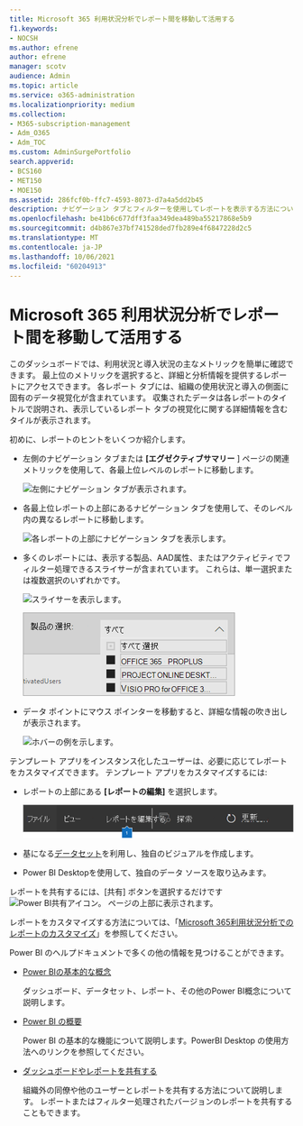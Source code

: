 ```yaml
---
title: Microsoft 365 利用状況分析でレポート間を移動して活用する
f1.keywords:
- NOCSH
ms.author: efrene
author: efrene
manager: scotv
audience: Admin
ms.topic: article
ms.service: o365-administration
ms.localizationpriority: medium
ms.collection:
- M365-subscription-management
- Adm_O365
- Adm_TOC
ms.custom: AdminSurgePortfolio
search.appverid:
- BCS160
- MET150
- MOE150
ms.assetid: 286fcf0b-ffc7-4593-8073-d7a4a5dd2b45
description: ナビゲーション タブとフィルターを使用してレポートを表示する方法について説明します。
ms.openlocfilehash: be41b6c677dff3faa349dea489ba55217868e5b9
ms.sourcegitcommit: d4b867e37bf741528ded7fb289e4f6847228d2c5
ms.translationtype: MT
ms.contentlocale: ja-JP
ms.lasthandoff: 10/06/2021
ms.locfileid: "60204913"
---
```

# <a name="navigate-and-utilize-the-reports-in-microsoft-365-usage-analytics"></a>Microsoft 365 利用状況分析でレポート間を移動して活用する

このダッシュボードでは、利用状況と導入状況の主なメトリックを簡単に確認できます。 最上位のメトリックを選択すると、詳細と分析情報を提供するレポートにアクセスできます。 各レポート タブには、組織の使用状況と導入の側面に固有のデータ視覚化が含まれています。 収集されたデータは各レポートのタイトルで説明され、表示しているレポート タブの視覚化に関する詳細情報を含むタイルが表示されます。

初めに、レポートのヒントをいくつか紹介します。

- 左側のナビゲーション タブまたは **[エグゼクティブサマリー** ] ページの関連メトリックを使用して、各最上位レベルのレポートに移動します。

    ![左側にナビゲーション タブが表示されます。](../../media/navigate-usage-analytics1.png)

- 各最上位レポートの上部にあるナビゲーション タブを使用して、そのレベル内の異なるレポートに移動します。

    ![各レポートの上部にナビゲーション タブを表示します。](../../media/navigate-usage-analytics2.png)

- 多くのレポートには、表示する製品、AAD属性、またはアクティビティでフィルター処理できるスライサーが含まれています。 これらは、単一選択または複数選択のいずれかです。

    ![スライサーを表示します。](../../media/navigate-usage-analytics3.png)

    ![スライサーを表示します。](../../media/navigate-usage-analytics4.png)


- データ ポイントにマウス ポインターを移動すると、詳細な情報の吹き出しが表示されます。

    ![ホバーの例を示します。](../../media/navigate-usage-analytics6.png)

テンプレート アプリをインスタンス化したユーザーは、必要に応じてレポートをカスタマイズできます。 テンプレート アプリをカスタマイズするには:

- レポートの上部にある **[レポートの編集]** を選択します。

    ![レポートの編集を表示します。](../../media/navigate-usage-analytics7.png)


- 基になる[データセット](usage-analytics-data-model.md)を利用し、独自のビジュアルを作成します。

- Power BI Desktopを使用して、独自のデータ ソースを取り込みます。

レポートを共有するには、[共有] ボタンを選択するだけです ![Power BI共有アイコン。](../../media/dbb0569d-2013-4f9d-ab9d-d01b09631b92.png) ページの上部に表示されます。

レポートをカスタマイズする方法については、「[Microsoft 365利用状況分析でのレポートのカスタマイズ](customize-reports.md)」を参照してください。

Power BI のヘルプドキュメントで多くの他の情報を見つけることができます。

- [Power BIの基本的な概念](/power-bi/service-basic-concepts)

    ダッシュボード、データセット、レポート、その他のPower BI概念について説明します。

- [Power BI の概要](/power-bi/service-get-started?wt.mc_id=O365_Reports_PBI_contentpack)

    Power BI の基本的な機能について説明します。PowerBI Desktop の使用方法へのリンクを参照してください。

- [ダッシュボードやレポートを共有する](/power-bi/service-share-dashboards)

    組織外の同僚や他のユーザーとレポートを共有する方法について説明します。 レポートまたはフィルター処理されたバージョンのレポートを共有することもできます。